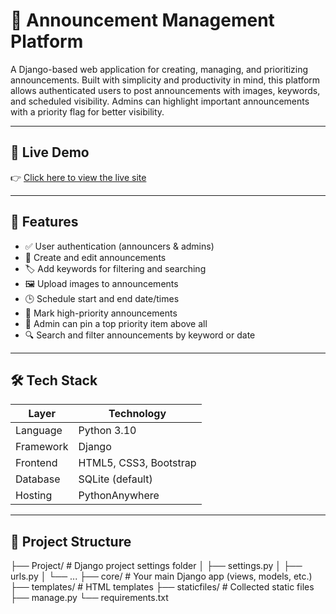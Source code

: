 # 📢 Announcement Management Platform

A Django-based web application for creating, managing, and prioritizing announcements. Built with simplicity and productivity in mind, this platform allows authenticated users to post announcements with images, keywords, and scheduled visibility. Admins can highlight important announcements with a priority flag for better visibility.

---

## 🔗 Live Demo

👉 [Click here to view the live site](https://AmiduSheriff130.pythonanywhere.com)

---

## 🚀 Features

- ✅ User authentication (announcers & admins)
- 📝 Create and edit announcements
- 🏷️ Add keywords for filtering and searching
- 🖼️ Upload images to announcements
- 🕒 Schedule start and end date/times
- 📌 Mark high-priority announcements
- 📂 Admin can pin a top priority item above all
- 🔍 Search and filter announcements by keyword or date

---

## 🛠️ Tech Stack

| Layer       | Technology         |
|-------------|--------------------|
| Language    | Python 3.10        |
| Framework   | Django             |
| Frontend    | HTML5, CSS3, Bootstrap |
| Database    | SQLite (default)   |
| Hosting     | PythonAnywhere     |

---

## 📁 Project Structure
├── Project/ # Django project settings folder
│ ├── settings.py
│ ├── urls.py
│ └── ...
├── core/ # Your main Django app (views, models, etc.)
├── templates/ # HTML templates
├── staticfiles/ # Collected static files
├── manage.py
└── requirements.txt
